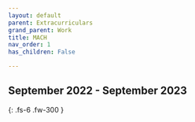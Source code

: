 ```yaml
---
layout: default
parent: Extracurriculars
grand_parent: Work
title: MACH
nav_order: 1
has_children: False

---
```


## September 2022 - September 2023



{: .fs-6 .fw-300 }